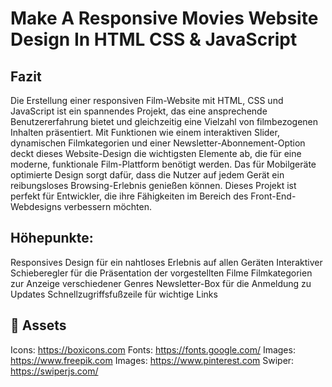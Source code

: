 # Make A Responsive Movies Website Design In HTML CSS & JavaScript

## Fazit
Die Erstellung einer responsiven Film-Website mit HTML, CSS und JavaScript ist ein spannendes Projekt, das eine ansprechende Benutzererfahrung bietet und gleichzeitig eine Vielzahl von filmbezogenen Inhalten präsentiert. Mit Funktionen wie einem interaktiven Slider, dynamischen Filmkategorien und einer Newsletter-Abonnement-Option deckt dieses Website-Design die wichtigsten Elemente ab, die für eine moderne, funktionale Film-Plattform benötigt werden. Das für Mobilgeräte optimierte Design sorgt dafür, dass die Nutzer auf jedem Gerät ein reibungsloses Browsing-Erlebnis genießen können. Dieses Projekt ist perfekt für Entwickler, die ihre Fähigkeiten im Bereich des Front-End-Webdesigns verbessern möchten.

## Höhepunkte:
Responsives Design für ein nahtloses Erlebnis auf allen Geräten
Interaktiver Schieberegler für die Präsentation der vorgestellten Filme
Filmkategorien zur Anzeige verschiedener Genres
Newsletter-Box für die Anmeldung zu Updates
Schnellzugriffsfußzeile für wichtige Links

## 📁 Assets 
Icons: https://boxicons.com
Fonts: https://fonts.google.com/
Images: https://www.freepik.com
Images: https://www.pinterest.com
Swiper: https://swiperjs.com/